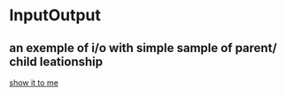 # InputOutput 
## an exemple of i/o with simple sample of parent/ child leationship
[show it to me](https://rsnboim.github.io/InputOutput/.)

